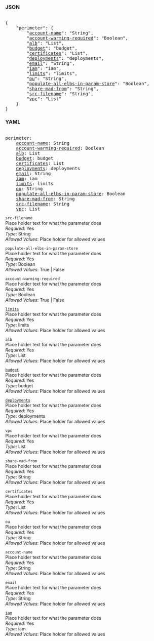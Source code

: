 ### JSON 
<pre> 
{
    "perimeter": {
        "<a href=#account-name>account-name</a>": "String", 
        "<a href=#account-warming-required>account-warming-required</a>": "Boolean", 
        "<a href=#alb>alb</a>": "List", 
        "<a href=#budget>budget</a>": "budget", 
        "<a href=#certificates>certificates</a>": "List", 
        "<a href=#deployments>deployments</a>": "deployments", 
        "<a href=#email>email</a>": "String", 
        "<a href=#iam>iam</a>": "iam", 
        "<a href=#limits>limits</a>": "limits", 
        "<a href=#ou>ou</a>": "String", 
        "<a href=#populate-all-elbs-in-param-store>populate-all-elbs-in-param-store</a>": "Boolean", 
        "<a href=#share-mad-from>share-mad-from</a>": "String", 
        "<a href=#src-filename>src-filename</a>": "String", 
        "<a href=#vpc>vpc</a>": "List"
    }
}</pre> 
### YAML 
<pre> 
perimeter:
    <a href=#account-name>account-name</a>: String
    <a href=#account-warming-required>account-warming-required</a>: Boolean
    <a href=#alb>alb</a>: List
    <a href=#budget>budget</a>: budget
    <a href=#certificates>certificates</a>: List
    <a href=#deployments>deployments</a>: deployments
    <a href=#email>email</a>: String
    <a href=#iam>iam</a>: iam
    <a href=#limits>limits</a>: limits
    <a href=#ou>ou</a>: String
    <a href=#populate-all-elbs-in-param-store>populate-all-elbs-in-param-store</a>: Boolean
    <a href=#share-mad-from>share-mad-from</a>: String
    <a href=#src-filename>src-filename</a>: String
    <a href=#vpc>vpc</a>: List
</pre> 


`src-filename`  <a name="src-filename"></a> \
Place holder text for what the parameter does \
*Required*: Yes \
*Type*: String \
*Allowed Values*: Place holder for allowed values

`populate-all-elbs-in-param-store`  <a name="populate-all-elbs-in-param-store"></a> \
Place holder text for what the parameter does \
*Required*: Yes \
*Type*: Boolean \
*Allowed Values*: True | False

`account-warming-required`  <a name="account-warming-required"></a> \
Place holder text for what the parameter does \
*Required*: Yes \
*Type*: Boolean \
*Allowed Values*: True | False

<a name= "limits" href="mandatory-account-configs/perimeter/limits.md">`limits`</a> \
Place holder text for what the parameter does \
*Required*: Yes \
*Type*: limits \
*Allowed Values*: Place holder for allowed values

`alb`  <a name="alb"></a> \
Place holder text for what the parameter does \
*Required*: Yes \
*Type*: List \
*Allowed Values*: Place holder for allowed values

<a name= "budget" href="mandatory-account-configs/perimeter/budget.md">`budget`</a> \
Place holder text for what the parameter does \
*Required*: Yes \
*Type*: budget \
*Allowed Values*: Place holder for allowed values

<a name= "deployments" href="mandatory-account-configs/perimeter/deployments.md">`deployments`</a> \
Place holder text for what the parameter does \
*Required*: Yes \
*Type*: deployments \
*Allowed Values*: Place holder for allowed values

`vpc`  <a name="vpc"></a> \
Place holder text for what the parameter does \
*Required*: Yes \
*Type*: List \
*Allowed Values*: Place holder for allowed values

`share-mad-from`  <a name="share-mad-from"></a> \
Place holder text for what the parameter does \
*Required*: Yes \
*Type*: String \
*Allowed Values*: Place holder for allowed values

`certificates`  <a name="certificates"></a> \
Place holder text for what the parameter does \
*Required*: Yes \
*Type*: List \
*Allowed Values*: Place holder for allowed values

`ou`  <a name="ou"></a> \
Place holder text for what the parameter does \
*Required*: Yes \
*Type*: String \
*Allowed Values*: Place holder for allowed values

`account-name`  <a name="account-name"></a> \
Place holder text for what the parameter does \
*Required*: Yes \
*Type*: String \
*Allowed Values*: Place holder for allowed values

`email`  <a name="email"></a> \
Place holder text for what the parameter does \
*Required*: Yes \
*Type*: String \
*Allowed Values*: Place holder for allowed values

<a name= "iam" href="mandatory-account-configs/perimeter/iam.md">`iam`</a> \
Place holder text for what the parameter does \
*Required*: Yes \
*Type*: iam \
*Allowed Values*: Place holder for allowed values

